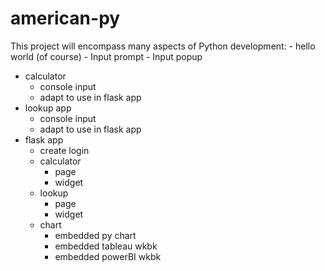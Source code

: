 # american-py

This project will encompass many aspects of Python development:
	- hello world (of course)
    - Input prompt
    - Input popup
 - calculator
    - console input
    - adapt to use in flask app
 - lookup app
    - console input
    - adapt to use in flask app
 - flask app
    - create login
    - calculator
       - page
       - widget
    - lookup
       - page
       - widget 
    - chart
       - embedded py chart
       - embedded tableau wkbk
       - embedded powerBI wkbk
